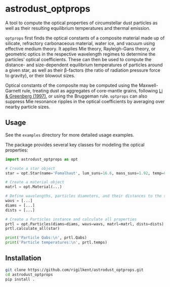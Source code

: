 # astrodust_optprops
A tool to compute the optical properties of circumstellar dust particles 
as well as their resulting equilibrium temperatures and thermal emission.


```optprops``` first finds the optical constants of a composite material made up of 
silicate, refractory carbonaceous material, water ice, and vacuum
using effective medium theory.
It applies Mie theory, Rayleigh-Gans theory, or geometric optics
in the respective wavelength regimes to determine the particles' 
optical coefficients.
These can then be used to compute the distance- and size-dependent equilibrium temperatures
of particles around a given star, as well as their β-factors (the ratio of radiation pressure force to gravity), or their blowout sizes.

Optical constants of the composite may be computed using the Maxwell-Garnett rule,
treating dust as aggregates of core-mantle grains, following
[Li & Greenberg (1997)](https://ui.adsabs.harvard.edu/abs/1997A%26A...323..566L/abstract),
or using the Bruggeman rule.
```optprops``` can also suppress Mie resonance ripples in the optical coefficients by averaging over nearby particle sizes.

## Usage

See the `examples` directory for more detailed usage examples.

The package provides several key classes for modeling the optical properties:

```python
import astrodust_optprops as opt

# Create a star object
star = opt.Star(name='Fomalhaut', lum_suns=16.6, mass_suns=1.92, temp=8500)

# Create a material object
matrl = opt.Material(...)

# Define wavelengths, particles diameters, and their distances to the star
wavs = [...]
diams = [...]
dists = [...]

# Create a Particles instance and calculate all properties
prtl = opt.Particles(diams=diams, wavs=wavs, matrl=matrl, dists=dists)
prtl.calculate_all(star)

print('Particle Qabs:\n', prtl.Qabs)
print('Particle temperatures:\n', prtl.temps)
```

## Installation

```bash
git clone https://github.com/rigilkent/astrodust_optprops.git
cd astrodust_optprops
pip install .
```